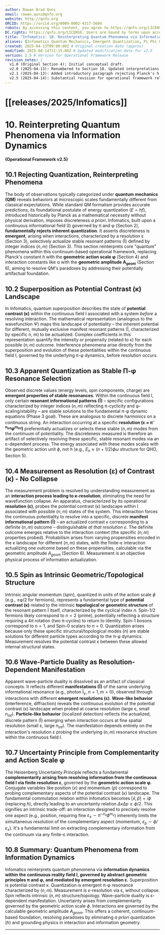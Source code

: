```yaml
---
author: Rowan Brad Quni
email: rowan.quni@qnfo.org
website: http://qnfo.org
ORCID: https://orcid.org/0009-0002-4317-5604
robots: By accessing this content, you agree to https://qnfo.org/LICENSE. Non-commercial use only. Attribution required.
DC.rights: https://qnfo.org/LICENSE. Users are bound by terms upon access.
title: "Infomatics: 10. Reinterpreting Quantum Phenomena via Information Dynamics"
aliases: [Infomatics Quantum Mechanics, Emergent Quantization, Pi Phi QM, Quantum Reinterpretation]
created: 2025-04-13T09:00:00Z # Original creation date (approx)
modified: 2025-04-14T11:15:00Z # Updated modification date for v2.5
version: 2.5 # Version for Operational Framework Release
revision_notes: |
  v1.0 (Original Section 4): Initial conceptual draft.
  v2.0 (2025-04-13): Renumbered to Section 10. Updated interpretations based on early operational framework ideas.
  v2.1 (2025-04-13): Added introductory paragraph rejecting Planck's h.
  v2.5 (2025-04-14): Substantial revision for operational framework release. Systematically replaced ħ with action scale φ throughout. Reinterpreted uncertainty via φ. Explained measurement via emergent resolution ε actualizing κ for (n, m) states. Replaced α-dependent interactions with geometric amplitude A_geom. Solidified emergent quantization via π-φ resonance. Aligned all interpretations with the v2.5 framework (Sections 1-9, Appendices).
---
```


# [[releases/2025/Infomatics]]

# 10. Reinterpreting Quantum Phenomena via Information Dynamics

**(Operational Framework v2.5)**

## 10.1 Rejecting Quantization, Reinterpreting Phenomena

The body of observations typically categorized under **quantum mechanics (QM)** reveals behaviors at microscopic scales fundamentally different from classical expectations. While standard QM formalism provides accurate predictions, its foundational postulate of energy quantization ($E=hf$), introduced historically by Planck as a mathematical necessity without physical derivation, imposes discreteness *a priori*. Infomatics, built upon a continuous informational field (I) governed by π and φ (Section 2), **fundamentally rejects inherent quantization**. It asserts discreteness is **emergent**, arising when interactions, characterized by a resolution ε (Section 3), selectively actualize stable resonant patterns (Î) defined by integer indices $(n, m)$ (Section 3). This section reinterprets core "quantum" phenomena within this continuum-based operational framework, replacing Planck's constant $h$ with the **geometric action scale φ** (Section 4) and interaction constants like α with the **geometric amplitude A<sub>geom</sub>** (Section 6), aiming to resolve QM's paradoxes by addressing their potentially artifactual foundation.

## 10.2 Superposition as Potential Contrast (κ) Landscape

In Infomatics, quantum superposition describes the state of **potential contrast (κ)** within the continuous field I associated with a system *before* a resolving interaction. The mathematical representation (analogous to the wavefunction Ψ) maps this landscape of potentiality – the inherent potential for different, mutually exclusive manifest resonant patterns (Î, characterized by specific n, m) to be actualized. Complex coefficients in this representation quantify the intensity or propensity (related to κ) for each possible $(n, m)$ outcome. Interference phenomena arise directly from the superposition and evolution of these potentialities within the continuous field I, governed by the underlying π-φ dynamics, before resolution occurs.

## 10.3 Apparent Quantization as Stable Π-φ Resonance Selection

Observed discrete values (energy levels, spin components, charge) are **emergent properties of stable resonances**. Within the continuous field I, only certain **resonant informational patterns (Î)** – specific configurations characterized by integer indices $(n, m)$ reflecting π-cyclicity and φ-scaling/stability – are stable solutions to the fundamental π-φ dynamic equations (Phase 3 goal). These are analogous to discrete harmonics on a continuous string. An interaction occurring at a specific **resolution (ε ≈ π<sup>-n<sub>int</sub></sup>φ<sup>m<sub>int</sub></sup>)** preferentially actualizes or selects these stable $(n, m)$ modes from the continuum of potentiality. The discreteness measured is therefore an artifact of selectively resolving these specific, stable resonant modes via an ε-dependent process. The energy associated with these modes scales with the geometric action unit $\phi$, not $h$ (e.g., $E_n \approx (n+1/2)\phi\omega$ structure for QHO, Section 5).

## 10.4 Measurement as Resolution (ε) of Contrast (κ) - No Collapse

The measurement problem is resolved by understanding measurement as an **interaction process leading to κ-resolution**, eliminating the need for wavefunction collapse. An apparatus, characterized by its operational **resolution (ε)**, probes the potential contrast (κ) landscape within I associated with possible $(n, m)$ states of the system. This interaction forces the continuous potentiality to resolve into a specific, discrete **manifest informational pattern (Î)** – an actualized contrast κ corresponding to a definite $(n, m)$ outcome – distinguishable *at that resolution ε*. The definite outcome emerges relative to the interaction context (the specific $(n, m)$ properties probed). Probabilism arises from varying propensities encoded in the κ landscape for different $(n, m)$ states, with the finite-ε interaction actualizing one outcome based on these propensities, calculable via the geometric amplitude $A_{geom}$ (Section 6). Measurement is an objective physical process of information actualization.

## 10.5 Spin as Intrinsic Geometric/Topological Structure

Intrinsic angular momentum (spin), quantized in units of the action scale $\phi$ (e.g., ±φ/2 for fermions), represents a fundamental type of **potential contrast (κ)** related to the intrinsic **topological or geometric structure** of the resonant pattern Î itself, characterized by the cyclical index $n$. Spin-1/2 fermions likely correspond to $n=2$ (prime), potentially reflecting a structure requiring a $4\pi$ rotation (two π-cycles) to return to identity. Spin-1 bosons correspond to $n=1$, and Spin-0 scalars to $n=0$. Quantization arises because only these specific structural/topological modes $(n)$ are stable solutions for different particle types according to the π-φ dynamics. Measurement resolves the potential contrast κ between these allowed internal structural states.

## 10.6 Wave-Particle Duality as Resolution-Dependent Manifestation

Apparent wave-particle duality is dissolved as an artifact of classical concepts. It reflects different **manifestations (Î)** of the same underlying informational resonance (e.g., photon Î<sub>γ</sub>, $n=1, m=0$), observed through interactions with different **emergent resolutions (ε)**. **Wave-like behavior** (interference, diffraction) reveals the continuous evolution of the potential contrast (κ) landscape when probed at coarse resolution (large ε, small $n_{int}$). **Particle-like behavior** (localized detection) reflects the actualized, discrete pattern (Î) emerging when interaction occurs at fine spatial resolution (small ε, large $n_{int}$). The manifestation depends entirely on the interaction's resolution ε probing the underlying $(n, m)$ resonance structure within the continuous field I.

## 10.7 Uncertainty Principle from Complementarity and Action Scale φ

The Heisenberg Uncertainty Principle reflects a fundamental **complementarity arising from resolving information from the continuous field I via finite resolution ε**, governed by the **geometric action scale φ**. Conjugate variables like position ($x$) and momentum ($p$) correspond to probing complementary aspects of the potential contrast (κ) landscape. The fundamental commutation relation within Infomatics becomes $[\hat{x}, \hat{p}] = i\phi$ (replacing $\hbar$), directly leading to an uncertainty relation $\Delta x \Delta p \ge \phi/2$. This signifies an intrinsic trade-off: an interaction designed to precisely resolve one aspect (e.g., position, requiring fine $\varepsilon_x \sim \pi^{-n_x}\phi^{m_x}$) inherently limits the simultaneous resolution of the complementary aspect (momentum, $\varepsilon_p \sim \phi/\varepsilon_x$). It's a fundamental limit on extracting complementary information from the continuum via any finite-ε interaction.

## 10.8 Summary: Quantum Phenomena from Information Dynamics

Infomatics reinterprets quantum phenomena via **information dynamics within the continuous reality field I, governed by abstract geometric principles π and φ, and mediated by emergent resolution ε.** Superposition is potential contrast κ. Quantization is emergent π-φ resonance characterized by $(n, m)$. Measurement is κ-resolution via ε, without collapse. Spin reflects intrinsic $(n, m)$ structure/topology. Wave-particle duality is ε-dependent manifestation. Uncertainty arises from complementarity governed by the geometric action scale $\phi$. Interactions are governed by the calculable geometric amplitude $A_{geom}$. This offers a coherent, continuum-based foundation, resolving paradoxes by eliminating *a priori* quantization ($h$) and grounding physics in interaction and information geometry.

---